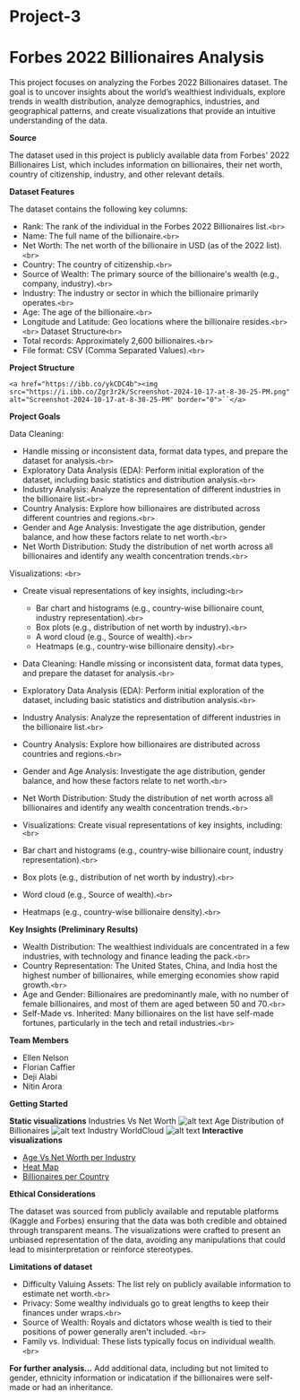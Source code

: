 # Project-3

# Forbes 2022 Billionaires Analysis

This project focuses on analyzing the Forbes 2022 Billionaires dataset. The goal is to uncover insights about the world’s wealthiest individuals, explore trends in wealth distribution, analyze demographics, industries, and geographical patterns, and create visualizations that provide an intuitive understanding of the data.

**Source**

The dataset used in this project is publicly available data from Forbes' 2022 Billionaires List, which includes information on billionaires, their net worth, country of citizenship, industry, and other relevant details.

**Dataset Features**

The dataset contains the following key columns:

- Rank: The rank of the individual in the Forbes 2022 Billionaires list.`<br>`
- Name: The full name of the billionaire.`<br>`
- Net Worth: The net worth of the billionaire in USD (as of the 2022 list).`<br>`
- Country: The country of citizenship.`<br>`
- Source of Wealth: The primary source of the billionaire's wealth (e.g., company, industry).`<br>`
- Industry: The industry or sector in which the billionaire primarily operates.`<br>`
- Age: The age of the billionaire.`<br>`
- Longitude and Latitude: Geo locations where the billionaire resides.`<br>`
  `<br>`
  Dataset Structure`<br>`
- Total records: Approximately 2,600 billionaires.`<br>`
- File format: CSV (Comma Separated Values).`<br>`

**Project Structure**

`<a href="https://ibb.co/ykCDC4b"><img src="https://i.ibb.co/Zgr3r2k/Screenshot-2024-10-17-at-8-30-25-PM.png" alt="Screenshot-2024-10-17-at-8-30-25-PM" border="0">``</a>`

**Project Goals**

Data Cleaning:

- Handle missing or inconsistent data, format data types, and prepare the dataset for analysis.`<br>`
- Exploratory Data Analysis (EDA): Perform initial exploration of the dataset, including basic statistics and distribution analysis.`<br>`
- Industry Analysis: Analyze the representation of different industries in the billionaire list.`<br>`
- Country Analysis: Explore how billionaires are distributed across different countries and regions.`<br>`
- Gender and Age Analysis: Investigate the age distribution, gender balance, and how these factors relate to net worth.`<br>`
- Net Worth Distribution: Study the distribution of net worth across all billionaires and identify any wealth concentration trends.`<br>`

Visualizations: `<br>`

- Create visual representations of key insights, including:`<br>`

  - Bar chart and histograms (e.g., country-wise billionaire count, industry representation).`<br>`
  - Box plots (e.g., distribution of net worth by industry).`<br>`
  - A word cloud (e.g., Source of wealth).`<br>`
  - Heatmaps (e.g., country-wise billionaire density).`<br>`
- Data Cleaning: Handle missing or inconsistent data, format data types, and prepare the dataset for analysis.`<br>`
- Exploratory Data Analysis (EDA): Perform initial exploration of the dataset, including basic statistics and distribution analysis.`<br>`
- Industry Analysis: Analyze the representation of different industries in the billionaire list.`<br>`
- Country Analysis: Explore how billionaires are distributed across countries and regions.`<br>`
- Gender and Age Analysis: Investigate the age distribution, gender balance, and how these factors relate to net worth.`<br>`
- Net Worth Distribution: Study the distribution of net worth across all billionaires and identify any wealth concentration trends.`<br>`
- Visualizations: Create visual representations of key insights, including:`<br>`
- Bar chart and histograms (e.g., country-wise billionaire count, industry representation).`<br>`
- Box plots (e.g., distribution of net worth by industry).`<br>`
- Word cloud (e.g., Source of wealth).`<br>`
- Heatmaps (e.g., country-wise billionaire density).`<br>`

**Key Insights (Preliminary Results)**

- Wealth Distribution: The wealthiest individuals are concentrated in a few industries, with technology and finance leading the pack.`<br>`
- Country Representation: The United States, China, and India host the highest number of billionaires, while emerging economies show rapid growth.`<br>`
- Age and Gender: Billionaires are predominantly male, with no number of female billionaires, and most of them are aged between 50 and 70.`<br>`
- Self-Made vs. Inherited: Many billionaires on the list have self-made fortunes, particularly in the tech and retail industries.`<br>`

**Team Members**

<ul>
  <li>Ellen Nelson</li>
  <li>Florian Caffier</li>
  <li>Deji Alabi</li>
  <li>Nitin Arora</li>
</ul>

**Getting Started**


**Static visualizations**
Industries Vs Net Worth
![alt text](https://raw.githubusercontent.com/FloBeep/Project-3-Forbes-Billionaires/refs/heads/main/Images/IndustriesvsNetworth.jpeg?raw=true)
Age Distribution of Billionaires
![alt text](https://raw.githubusercontent.com/FloBeep/Project-3-Forbes-Billionaires/refs/heads/main/Images/agedistribution.jpeg?raw=true)
Industry WorldCloud
![alt text](https://raw.githubusercontent.com/FloBeep/Project-3-Forbes-Billionaires/refs/heads/main/Images/wordcloud.jpeg?raw=true)
**Interactive visualizations**

* <a href="https://flobeep.github.io/Project-3-Forbes-Billionaires/Html_Files/agevsworth_billionaires_map.html" title="Age Vs Net Worth per Industry">Age Vs Net Worth per Industry</a>
* <a href="https://flobeep.github.io/Project-3-Forbes-Billionaires/Html_Files/heatmap_billionaires_map.html" title="Heat Map">Heat Map</a>
* <a href="https://flobeep.github.io/Project-3-Forbes-Billionaires/Html_Files/mapwithtable.html" title="Billionaires per Country">Billionaires per Country</a>

**Ethical Considerations**

The dataset was sourced from publicly available and reputable platforms (Kaggle and Forbes) ensuring that the data was both credible and obtained through transparent means. The visualizations were crafted to present an unbiased representation of the data, avoiding any manipulations that could lead to misinterpretation or reinforce stereotypes.

**Limitations of dataset**

* Difficulty Valuing Assets: The list rely on publicly available information to estimate net worth.`<br>`
* Privacy: Some wealthy individuals go to great lengths to keep their finances under wraps.`<br>`
* Source of Wealth: Royals and dictators whose wealth is tied to their positions of power generally aren't included. `<br>`
* Family vs. Individual: These lists typically focus on individual wealth.`<br>`

**For further analysis...**
Add additional data, including but not limited to gender, ethnicity information or indicatation if the billionaires were self-made or had an inheritance.
